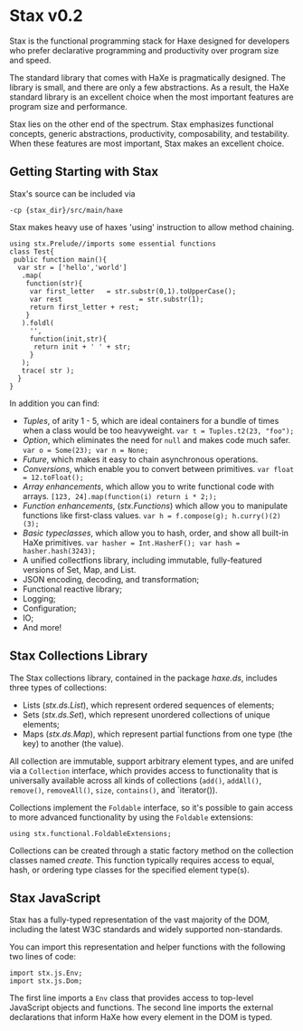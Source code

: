 # Stax v0.2

Stax is the functional programming stack for Haxe designed for developers who prefer declarative programming and productivity over program size and speed.

The standard library that comes with HaXe is pragmatically designed. The library is small, and there are only a few abstractions. As a result, the HaXe standard library is an excellent choice when the most important features are program size and performance.

Stax lies on the other end of the spectrum. Stax emphasizes functional concepts, generic abstractions, productivity, composability, and testability. When these features are most important, Stax makes an excellent choice.

## Getting Starting with Stax

Stax's source can be included via

`-cp {stax_dir}/src/main/haxe`

Stax makes heavy use of haxes 'using' instruction to allow method chaining.

    using stx.Prelude//imports some essential functions
    class Test{
     public function main(){
      var str = ['hello','world']
       .map(
        function(str){ 
         var first_letter 	= str.substr(0,1).toUpperCase();
         var rest 					= str.substr(1);
         return first_letter + rest;
        }
       ).foldl(
         '',
         function(init,str){
          return init + ' ' + str;
         }
       );
       trace( str );
      }
    }

In addition you can find:

 * *Tuples*, of arity 1 - 5, which are ideal containers for a bundle of times when a class would be too heavyweight. `var t = Tuples.t2(23, "foo");`
 * *Option*, which eliminates the need for `null` and makes code much safer. `var o = Some(23); var n = None;`
 * *Future*, which makes it easy to chain asynchronous operations.
 * *Conversions*, which enable you to convert between primitives. `var float = 12.toFloat();`
 * *Array enhancements*, which allow you to write functional code with arrays. `[123, 24].map(function(i) return i * 2;);`
 * *Function enhancements*, (_stx.Functions_) which allow you to manipulate functions like first-class values. `var h = f.compose(g); h.curry()(2)(3);`
 * *Basic typeclasses*, which allow you to hash, order, and show all built-in HaXe primitives. `var hasher = Int.HasherF(); var hash = hasher.hash(3243);`
 * A unified collectfions library, including immutable, fully-featured versions of Set, Map, and List.
 * JSON encoding, decoding, and transformation;
 * Functional reactive library;
 * Logging;
 * Configuration;
 * IO;
 * And more!

## Stax Collections Library

The Stax collections library, contained in the package _haxe.ds_, includes three types of collections:

 * Lists (_stx.ds.List_), which represent ordered sequences of elements;
 * Sets (_stx.ds.Set_), which represent unordered collections of unique elements;
 * Maps (_stx.ds.Map_), which represent partial functions from one type (the key) to another (the value).
 
All collection are immutable, support arbitrary element types, and are unifed via a `Collection` interface, which provides access to functionality that is universally available across all kinds of collections (`add()`, `addAll()`, `remove()`, `removeAll()`, `size`,  `contains()`, and `iterator()).

Collections implement the `Foldable` interface, so it's possible to gain access to more advanced functionality by using the `Foldable` extensions:

    using stx.functional.FoldableExtensions;

Collections can be created through a static factory method on the collection classes named _create_. This function typically requires access to equal, hash, or ordering type classes for the specified element type(s).

## Stax JavaScript

Stax has a fully-typed representation of the vast majority of the DOM, including the latest W3C standards and widely supported non-standards.

You can import this representation and helper functions with the following two lines of code:

    import stx.js.Env;
    import stx.js.Dom;

The first line imports a `Env` class that provides access to top-level JavaScript objects and functions.  The second line imports the external declarations that inform HaXe how every element in the DOM is typed.
